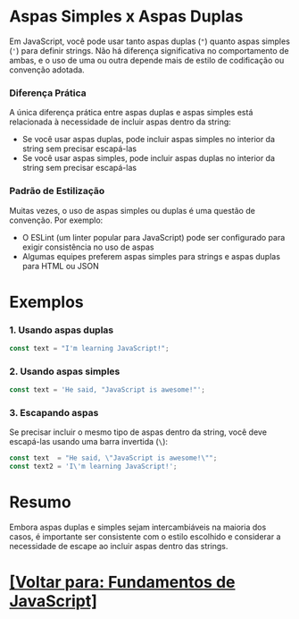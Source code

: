 # Aspas Simples x Aspas Duplas

Em JavaScript, você pode usar tanto aspas duplas (`"`) quanto aspas simples (`'`) para definir strings. Não há diferença significativa no comportamento de ambas, e o uso de uma ou outra depende mais de estilo de codificação ou convenção adotada.

### Diferença Prática

A única diferença prática entre aspas duplas e aspas simples está relacionada à necessidade de incluir aspas dentro da string:

- Se você usar aspas duplas, pode incluir aspas simples no interior da string sem precisar escapá-las
- Se você usar aspas simples, pode incluir aspas duplas no interior da string sem precisar escapá-las

### Padrão de Estilização

Muitas vezes, o uso de aspas simples ou duplas é uma questão de convenção. Por exemplo:

- O ESLint (um linter popular para JavaScript) pode ser configurado para exigir consistência no uso de aspas
- Algumas equipes preferem aspas simples para strings e aspas duplas para HTML ou JSON

# Exemplos

### 1. Usando aspas duplas

```JavaScript
const text = "I'm learning JavaScript!";
```

### 2. Usando aspas simples

```JavaScript
const text = 'He said, "JavaScript is awesome!"';
```

### 3. Escapando aspas

Se precisar incluir o mesmo tipo de aspas dentro da string, você deve escapá-las usando uma barra invertida (`\`):

```JavaScript
const text  = "He said, \"JavaScript is awesome!\"";
const text2 = 'I\'m learning JavaScript!';
```

# Resumo

Embora aspas duplas e simples sejam intercambiáveis na maioria dos casos, é importante ser consistente com o estilo escolhido e considerar a necessidade de escape ao incluir aspas dentro das strings.

# [[Voltar para: Fundamentos de JavaScript]](../fundamentos-Javascript.md)